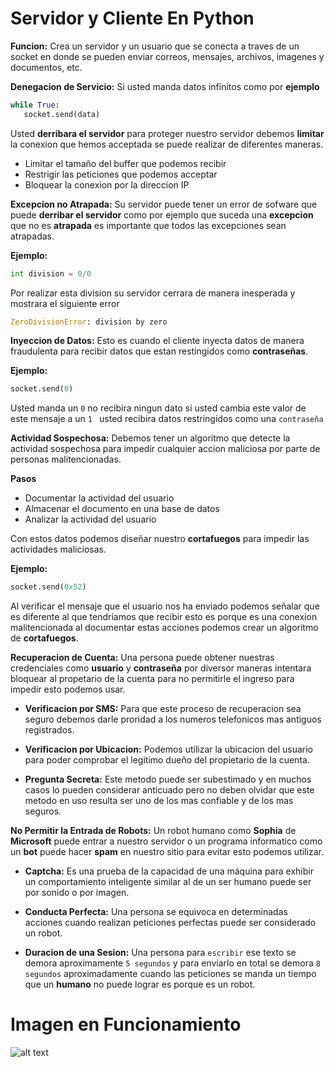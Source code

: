 # Servidor y Cliente En Python

**Funcion:** Crea un servidor y un usuario que se conecta a traves de un socket en donde se pueden enviar correos, mensajes, archivos, imagenes y documentos, etc.

**Denegacion de Servicio:** Si usted manda datos infinitos como por **ejemplo**

   ```python
while True:
      socket.send(data)
```
Usted **derribara el servidor** para proteger nuestro servidor debemos **limitar** la conexion que hemos acceptada se puede realizar de diferentes maneras.

* Limitar el tamaño del buffer que podemos recibir
* Restrigir las peticiones que podemos acceptar
* Bloquear la conexion por la direccion IP


**Excepcion no Atrapada:** Su servidor puede tener un error de sofware que puede **derribar el servidor** como por ejemplo que suceda una **excepcion** que no es **atrapada** es importante que todos las excepciones sean atrapadas.

**Ejemplo:**
   ```python
  int division = 0/0
```
Por realizar esta division su servidor cerrara de manera inesperada y mostrara el siguiente error
   ```python
ZeroDivisionError: division by zero
```

**Inyeccion de Datos:** Esto es cuando el cliente inyecta datos de manera fraudulenta para recibir datos que estan restingidos como **contraseñas**.

**Ejemplo:**
   ```python
socket.send(0)
```

Usted manda un ```0``` no recibira ningun dato si usted cambia este valor de este mensaje a un ```1 ``` usted recibira datos restringidos como una ```contraseña``` 

**Actividad Sospechosa:** Debemos tener un algoritmo que detecte la actividad sospechosa para impedir cualquier accion maliciosa por parte de personas malitencionadas.

**Pasos**
* Documentar la actividad del usuario
* Almacenar el documento en una base de datos
* Analizar la actividad del usuario

Con estos datos podemos diseñar nuestro **cortafuegos** para impedir las actividades maliciosas.

**Ejemplo:**
 ```python
socket.send(0x52)
```
Al verificar el mensaje que el usuario nos ha enviado podemos señalar que es diferente al que tendriamos que recibir esto es porque es una conexion malitencionada al documentar estas acciones podemos crear un algoritmo de **cortafuegos**.

**Recuperacion de Cuenta:** Una persona puede obtener nuestras credenciales como **usuario** y **contraseña** por diversor maneras intentara bloquear al propetario de la cuenta para no permitirle el ingreso para impedir esto podemos usar.

* **Verificacion por SMS:** Para que este proceso de recuperacion sea seguro debemos darle proridad a los numeros telefonicos mas antiguos registrados.

* **Verificacion por Ubicacion:** Podemos utilizar la ubicacion del usuario para poder comprobar el legitimo dueño del propietario de la cuenta.

* **Pregunta Secreta:** Este metodo puede ser subestimado y en muchos casos lo pueden considerar anticuado pero no deben olvidar que este metodo en uso resulta ser uno de los mas confiable y de los mas seguros.

**No Permitir la Entrada de Robots:** Un robot humano como **Sophia** de **Microsoft** puede entrar a nuestro servidor o un programa informatico como un **bot** puede hacer **spam** en nuestro sitio para evitar esto podemos utilizar.

* **Captcha:** Es una prueba de la capacidad de una máquina para exhibir un comportamiento inteligente similar al de un ser humano puede ser por sonido o por imagen.

* **Conducta Perfecta:** Una persona se equivoca en determinadas acciones cuando realizan peticiones perfectas puede ser considerado un robot.

* **Duracion de una Sesion:** Una persona para ```escribir``` ese texto se demora aproximamente ```5 segundos``` y para enviarlo  en total se demora ```8 segundos``` aproximadamente cuando las peticiones se manda un tiempo que un **humano** no puede lograr es porque es un robot.

# Imagen en Funcionamiento
![alt text](https://github.com/IDiegoUlises/Servidor-y-Cliente-En-Python/blob/master/images/servidor-y-cliente-python-funcionando.png)








